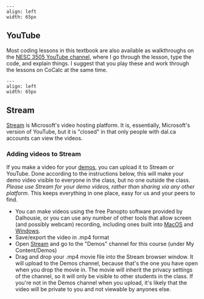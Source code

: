```{figure} https://upload.wikimedia.org/wikipedia/commons/9/90/Logo_of_YouTube_%282013-2015%29.svg
---
align: left
width: 65px
```

## YouTube
Most coding lessons in this textbook are also available as walkthroughs on the [NESC 3505 YouTube channel](https://youtube.com/playlist?list=PLtfEWMIgWS22MMZjPIzBRE2cHhMcvEKwp), where I go through the lesson, type the code, and explain things. I suggest that you play these and work through the lessons on CoCalc at the same time.


```{figure} images/stream_logo.png
---
align: left
width: 65px
```
## Stream

[Stream](https://web.microsoftstream.com/) is Microsoft's video hosting platform. It is, essentially, Microsoft's version of YouTube, but it is "closed" in that only people with dal.ca accounts can view the videos.

### Adding videos to Stream

If you make a video for your [demos](https://dalpsychneuro.github.io/NESC_3505/syllabus#demos), you can upload it to Stream or YouTube. Done according to the instructions below, this will make your demo video visible to everyone in the class, but no one outside the class. *Please use Stream for your demo videos, rather than sharing via any other platform*. This keeps everything in one place, easy for us and your peers to find.

- You can make videos using the free Panopto software provided by Dalhousie, or you can use any number of other tools that allow screen (and possibly webcam) recording, including ones built into [MacOS](https://support.apple.com/en-ca/HT208721) and [Windows](https://support.microsoft.com/en-us/windows/record-a-game-clip-on-your-pc-with-xbox-game-bar-2f477001-54d4-1276-9144-b0416a307f3c).
- Save/export the video in .mp4 format
- Open [Stream](https://www.microsoft.com/) and go to the "Demos" channel for this course (under My Content/Demos)
- Drag and drop your .mp4 movie file into the Stream browser window. It will upload to the Demos channel, because that's the one you have open when you drop the movie in. The movie will inherit the privacy settings of the channel, so it will only be visible to other students in the class. If you're not in the Demos channel when you upload, it's likely that the video will be private to you and not viewable by anyones else.
